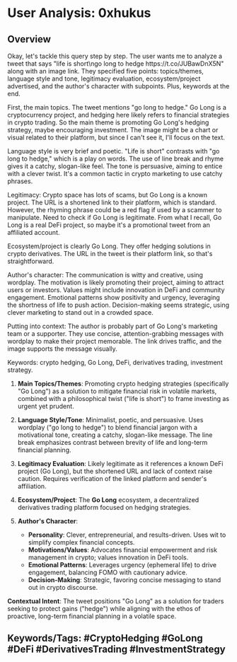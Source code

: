 # User Analysis: 0xhukus

## Overview

<think>
Okay, let's tackle this query step by step. The user wants me to analyze a tweet that says "life is short\ngo long to hedge https://t.co/JUBawDnX5N" along with an image link. They specified five points: topics/themes, language style and tone, legitimacy evaluation, ecosystem/project advertised, and the author's character with subpoints. Plus, keywords at the end.

First, the main topics. The tweet mentions "go long to hedge." Go Long is a cryptocurrency project, and hedging here likely refers to financial strategies in crypto trading. So the main theme is promoting Go Long's hedging strategy, maybe encouraging investment. The image might be a chart or visual related to their platform, but since I can't see it, I'll focus on the text.

Language style is very brief and poetic. "Life is short" contrasts with "go long to hedge," which is a play on words. The use of line break and rhyme gives it a catchy, slogan-like feel. The tone is persuasive, aiming to entice with a clever twist. It's a common tactic in crypto marketing to use catchy phrases.

Legitimacy: Crypto space has lots of scams, but Go Long is a known project. The URL is a shortened link to their platform, which is standard. However, the rhyming phrase could be a red flag if used by a scammer to manipulate. Need to check if Go Long is legitimate. From what I recall, Go Long is a real DeFi project, so maybe it's a promotional tweet from an affiliated account.

Ecosystem/project is clearly Go Long. They offer hedging solutions in crypto derivatives. The URL in the tweet is their platform link, so that's straightforward.

Author's character: The communication is witty and creative, using wordplay. The motivation is likely promoting their project, aiming to attract users or investors. Values might include innovation in DeFi and community engagement. Emotional patterns show positivity and urgency, leveraging the shortness of life to push action. Decision-making seems strategic, using clever marketing to stand out in a crowded space.

Putting into context: The author is probably part of Go Long's marketing team or a supporter. They use concise, attention-grabbing messages with wordplay to make their project memorable. The link drives traffic, and the image supports the message visually.

Keywords: crypto hedging, Go Long, DeFi, derivatives trading, investment strategy.
</think>

1. **Main Topics/Themes**: Promoting crypto hedging strategies (specifically "Go Long") as a solution to mitigate financial risk in volatile markets, combined with a philosophical twist ("life is short") to frame investing as urgent yet prudent.  

2. **Language Style/Tone**: Minimalist, poetic, and persuasive. Uses wordplay ("go long to hedge") to blend financial jargon with a motivational tone, creating a catchy, slogan-like message. The line break emphasizes contrast between brevity of life and long-term financial planning.  

3. **Legitimacy Evaluation**: Likely legitimate as it references a known DeFi project (Go Long), but the shortened URL and lack of context raise caution. Requires verification of the linked platform and sender's affiliation.  

4. **Ecosystem/Project**: The **Go Long** ecosystem, a decentralized derivatives trading platform focused on hedging strategies.  

5. **Author's Character**:  
   - **Personality**: Clever, entrepreneurial, and results-driven. Uses wit to simplify complex financial concepts.  
   - **Motivations/Values**: Advocates financial empowerment and risk management in crypto; values innovation in DeFi tools.  
   - **Emotional Patterns**: Leverages urgency (ephemeral life) to drive engagement, balancing FOMO with cautionary advice.  
   - **Decision-Making**: Strategic, favoring concise messaging to stand out in crypto discourse.  

**Contextual Intent**: The tweet positions "Go Long" as a solution for traders seeking to protect gains ("hedge") while aligning with the ethos of proactive, long-term financial planning in a volatile space.  

**Keywords/Tags**: #CryptoHedging #GoLong #DeFi #DerivativesTrading #InvestmentStrategy
---

